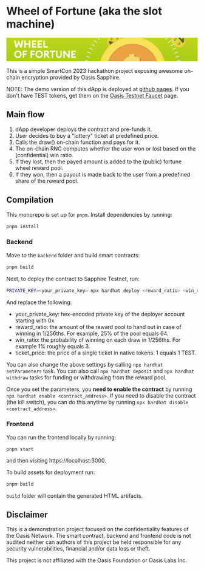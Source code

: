 # Wheel of Fortune (aka the slot machine)

![Wheel of Fortune screenshot](screenshot.png)

This is a simple SmartCon 2023 hackathon project exposing awesome on-chain
encryption provided by Oasis Sapphire.

NOTE: The demo version of this dApp is deployed at [github pages]. If you don't
have TEST tokens, get them on the [Oasis Testnet Faucet] page.

[github pages]: https://matevz.github.io/demo-slot
[Oasis Testnet Faucet]: https://faucet.testnet.oasis.dev/

## Main flow

1. dApp developer deploys the contract and pre-funds it.
2. User decides to buy a "lottery" ticket at predefined price.
3. Calls the draw() on-chain function and pays for it.
4. The on-chain RNG computes whether the user won or lost based on the
   (confidential) win ratio.
5. If they lost, then the payed amount is added to the (public) fortune wheel
   reward pool.
6. If they won, then a payout is made back to the user from a predefined share
   of the reward pool.

## Compilation

This monorepo is set up for `pnpm`. Install dependencies by running:

```sh
pnpm install
```

### Backend

Move to the `backend` folder and build smart contracts:

```sh
pnpm build
```

Next, to deploy the contract to Sapphire Testnet, run:

```sh
PRIVATE_KEY=<your_private_key> npx hardhat deploy <reward_ratio> <win_ratio> <ticket_price> --network sapphire-testnet
```

And replace the following:
- your_private_key: hex-encoded private key of the deployer account starting
  with 0x
- reward_ratio: the amount of the reward pool to hand out in case of winning
  in 1/256ths. For example, 25% of the pool equals 64.
- win_ratio: the probability of winning on each draw in 1/256ths. For example
  1% roughly equals 3.
- ticket_price: the price of a single ticket in native tokens. 1 equals 1 TEST.

You can also change the above settings by calling `npx hardhat setParameters`
task. You can also call `npx hardhat deposit` and `npx hardhat withdraw` tasks
for funding or withdrawing from the reward pool.

Once you set the parameters, you **need to enable the contract** by running
`npx hardhat enable <contract_address>`. If you need to disable the contract
(the kill switch), you can do this anytime by running `npx hardhat disable
<contract_address>`.

### Frontend

You can run the frontend locally by running:

```shell
pnpm start
```

and then visiting https://localhost:3000.

To build assets for deployment run:

```sh
pnpm build
```

`build` folder will contain the generated HTML artifacts.

## Disclaimer

This is a demonstration project focused on the confidentiality features of the
Oasis Network. The smart contract, backend and frontend code is not audited
neither can authors of this project be held responsible for any security
vulnerabilities, financial and/or data loss or theft.

This project is not affiliated with the Oasis Foundation or Oasis Labs Inc.

